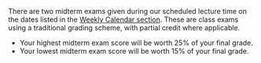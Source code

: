 There are two midterm exams given during our scheduled lecture time on the dates listed in the [Weekly Calendar section](week/index). These are class exams using a traditional grading scheme, with partial credit where applicable. 

- Your highest midterm exam score will be worth 25% of your final grade.
- Your lowest midterm exam score will be worth 15% of your final grade.